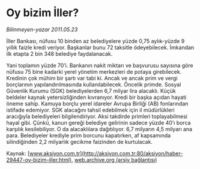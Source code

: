 # Oy bizim İller?

*Bilinmeyen-yazar 2011.05.23*

<font class="agenda2NewsSpot">
 İller Bankası, nüfusu 10 binden az belediyelere yüzde 0,75 aylık-yüzde 9 yıllık faizle kredi veriyor. Başkanlar bunu 72 taksitle ödeyebilecek. İmkandan ilk etapta 2 bin 348 belediye faydalanacak.
</font>
<font class="newsDetail">
 <p>
  <p class="MsoNormal">
   Yani toplamın yüzde 70’i. Bankanın nakit miktarı ve başvurusu sayısına göre nüfusu 75 bine kadarki yerel yönetim merkezleri de potaya girebilecek. Kredinin çok mühim bir şartı var tabi ki. Ancak ve ancak prim ve vergi borçlarının yapılandırılmasında kullanılabilecek. Öncelik primde. Sosyal Güvenlik Kurumu (SGK) belediyelerden 6,7 milyar lira alacaklı. Küçük beldeler kaynak yetersizliğinden kıvranıyor. Kredi bir başka açıdan hayati öneme sahip. Kamuya borçlu yerel idareler Avrupa Birliği (AB) fonlarından istifade edemiyor. SGK alacağını tahsil edebilmek için il müdürlükleri aracığıyla belediyeleri bilgilendiriyor. Aksi takdirde primleri toplayabilmesi hayal gibi. Çünkü, kanun gereği belediye gelirinin sadece yüzde 40’ı borca karşılık kesilebiliyor. O da alacaklılara dağıtılıyor. 6,7 milyarın 4,5 milyarı ana para. Belediyeler krediyle prim borcunu kapatırken, af kapsamında silindiğinden 2,2 milyarlık gecikme faizinden de kurtulacak.
  </p>
 </p>
</font>

Kaynak: [www.aksiyon.com.tr](http://aksiyon.com.tr:80/aksiyon/haber-29447-oy-bizim-iller.html), [web.archive.org (arşiv bağlantısı)](http://web.archive.org/web/20110621075328/http://aksiyon.com.tr:80/aksiyon/haber-29447-oy-bizim-iller.html)
